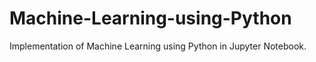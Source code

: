 # Machine-Learning-using-Python
Implementation of Machine Learning using Python in Jupyter Notebook.
